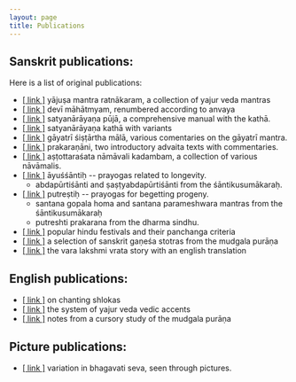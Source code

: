 ```yaml
---
layout: page
title: Publications
---
```


## Sanskrit publications:

Here is a list of original publications:

* [[ link ]][yajusha] yājuṣa mantra ratnākaram, a collection of yajur veda mantras
* [[ link ]][dm] devī māhātmyam, renumbered according to anvaya
* [[ link ]][satyapuja] satyanārāyaṇa pūjā, a comprehensive manual with the kathā.
* [[ link ]][satyakatha] satyanārāyaṇa kathā with variants
* [[ link ]][gayatri] gāyatrī śiṣṭārtha mālā, various comentaries on the gāyatrī mantra.
* [[ link ]][prakaranani] prakaraṇāni, two introductory advaita texts with commentaries.
* [[ link ]][108] aṣṭottaraśata nāmāvali kadambam, a collection of various nāvāmalis.
* [[ link ]][ayus] āyuśśāntiḥ -- prayogas related to longevity.
	* abdapūrtiśānti and ṣaṣṭyabdapūrtiśānti from the śāntikusumākaraḥ.
* [[ link ]][putra] putreṣtiḥ -- prayogas for begetting progeny.
	* santana gopala homa and santana parameshwara mantras from the śāntikusumākaraḥ
	* putreshti prakarana from the dharma sindhu.
* [[ link ]][festivals] popular hindu festivals and their panchanga criteria
* [[ link ]][mudgala] a selection of sanskrit gaṇeśa stotras from the mudgala purāṇa
* [[ link ]][vara] the vara lakshmi vrata story with an english translation


[yajusha]: https://www.dropbox.com/s/j4fx7z77h1ah2s7/yajusha_2012_07_26.pdf?dl=1
[dm]: https://www.dropbox.com/s/rlekq0gd2wsieev/devi_mahatmyam_2012_07_26.pdf?dl=1
[satyapuja]: https://www.dropbox.com/s/0o15012v4paxdvn/satyanarayana_puja_2012_05_06.pdf?dl=1
[satyakatha]: https://www.dropbox.com/s/fqdlh72zijg87d3/satyanarayana_katha_08_09_27.pdf?dl=1
[gayatri]: https://www.dropbox.com/s/yf1k8a8d8fgseof/gayatri_2012_02_17.pdf?dl=1
[prakaranani]: https://www.dropbox.com/s/uh2b5441as6l153/prakaranani.pdf?dl=1
[108]: https://www.dropbox.com/s/ke0z4akenvtu50f/ashtottara_kadambam_2012_02_28.pdf?dl=1
[ayus]: https://www.dropbox.com/s/sccf4xt5tphp8pg/ayushanti_2012_02_26.pdf?dl=1
[putra]: https://www.dropbox.com/s/88ud9ektqrjpgnc/putreshti_2013_08_08.pdf?dl=1
[festivals]: https://www.dropbox.com/s/b18nmekclosl2kj/Hindu_Festivas.pdf?dl=1
[mudgala]: https://www.dropbox.com/s/wmv5rqwhiqsv5qz/mudgala_ganesha_stotras_08_10_23.pdf?dl=1
[vara]: https://www.dropbox.com/s/zd13d4m8ep5mclv/varalakshmi-vrata-katha.pdf?dl=1

## English publications:

* [[ link ]][chanting] on chanting shlokas
* [[ link ]][accents] the system of yajur veda vedic accents
* [[ link ]][vidya] notes from a cursory study of the mudgala purāṇa

[accents]: https://www.dropbox.com/s/j7d86bxb5e6o0yu/VedicAccents2.pdf?dl=1
[vidya]: https://www.dropbox.com/s/5goivvkesezpby8/mudgala_vidya_08_11_03.pdf?dl=1
[chanting]: https://www.dropbox.com/s/shc2sqqgceh80bv/chanting_slokas_04.pdf?dl=1

## Picture publications:

* [[ link ]][dm-bs] variation in bhagavati seva, seen through pictures.

[dm-bs]: https://www.dropbox.com/s/a3bpc6hngoi18wz/bhagavatisevapictures.pdf?dl=1

